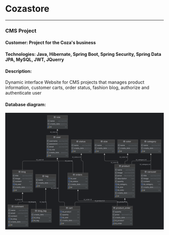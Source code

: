 # Cozastore
___
### CMS Project
#### Customer: Project for the Coza's business
#### Technologies: Java, Hibernate, Spring Boot, Spring Security, Spring Data JPA, MySQL, JWT, JQuerry
#### Description:
Dynamic interface Website for CMS projects that manages product information, customer carts, order status, fashion blog, authorize and authenticate user
#### Database diagram:
![Cozastore_diagram](Assets/database/@cozastore.png)
